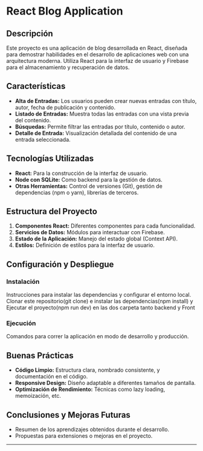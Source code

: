 # React Blog Application

## Descripción
Este proyecto es una aplicación de blog desarrollada en React, diseñada para demostrar habilidades en el desarrollo de aplicaciones web con una arquitectura moderna. Utiliza React para la interfaz de usuario y Firebase para el almacenamiento y recuperación de datos.

## Características
- **Alta de Entradas:** Los usuarios pueden crear nuevas entradas con título, autor, fecha de publicación y contenido.
- **Listado de Entradas:** Muestra todas las entradas con una vista previa del contenido.
- **Búsquedas:** Permite filtrar las entradas por título, contenido o autor.
- **Detalle de Entrada:** Visualización detallada del contenido de una entrada seleccionada.

## Tecnologías Utilizadas
- **React:** Para la construcción de la interfaz de usuario.
- **Node con SQLite:** Como backend para la gestión de datos.
- **Otras Herramientas:** Control de versiones (Git), gestión de dependencias (npm o yarn), librerías de terceros.

## Estructura del Proyecto
1. **Componentes React:** Diferentes componentes para cada funcionalidad.
2. **Servicios de Datos:** Módulos para interactuar con Firebase.
3. **Estado de la Aplicación:** Manejo del estado global (Context API).
4. **Estilos:** Definición de estilos para la interfaz de usuario.

## Configuración y Despliegue
### Instalación
Instrucciones para instalar las dependencias y configurar el entorno local.
Clonar este repositorio(git clone) e instalar las dependencias(npm install) y Ejecutar el proyecto(npm run dev) en las dos carpeta tanto backend y Front

### Ejecución
Comandos para correr la aplicación en modo de desarrollo y producción.

## Buenas Prácticas
- **Código Limpio:** Estructura clara, nombrado consistente, y documentación en el código.
- **Responsive Design:** Diseño adaptable a diferentes tamaños de pantalla.
- **Optimización de Rendimiento:** Técnicas como lazy loading, memoización, etc.

## Conclusiones y Mejoras Futuras
- Resumen de los aprendizajes obtenidos durante el desarrollo.
- Propuestas para extensiones o mejoras en el proyecto.

---

